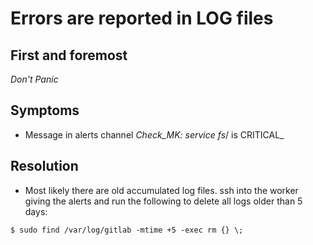 # Errors are reported in LOG files

## First and foremost

*Don't Panic*

## Symptoms

* Message in alerts channel _Check_MK: service fs_/ is CRITICAL_

## Resolution

* Most likely there are old accumulated log files. ssh into the worker giving
the alerts and run the following to delete all logs older than 5 days:

```
$ sudo find /var/log/gitlab -mtime +5 -exec rm {} \;
```

